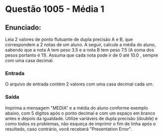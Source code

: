 ﻿# Questão 1005 - Média 1
## Enunciado:
Leia 2 valores de ponto flutuante de dupla precisão A e B, que correspondem a 2 notas
de um aluno. A seguir, calcule a média do aluno, sabendo que a nota A tem peso 3.5 e a nota
B tem peso 7.5 (A soma dos pesos portanto é 11). Assuma que cada nota pode ir de 0 até 10.0
, sempre com uma casa decimal.

### Entrada
O arquivo de entrada contém 2 valores com uma casa decimal cada um.  

### Saída
Imprima a mensagem "MEDIA" e a média do aluno conforme exemplo abaixo, com 5 dígitos
após o ponto decimal e com um espaço em branco antes e depois da igualdade. Utilize
variáveis de dupla precisão (double) e como todos os problemas, não esqueça de imprimir
o fim de linha após o resultado, caso contrário, você receberá "Presentation Error".  